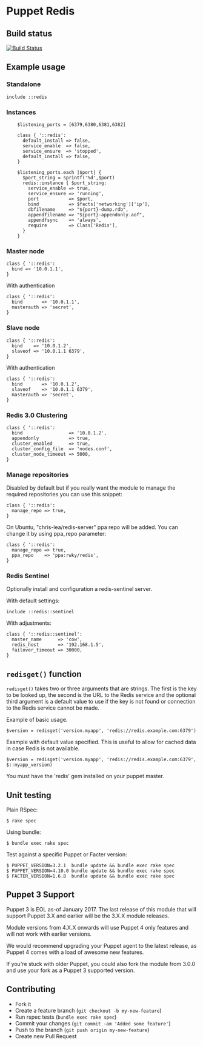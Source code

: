 # Puppet Redis

## Build status

[![Build Status](https://travis-ci.org/arioch/puppet-redis.png?branch=master)](https://travis-ci.org/arioch/puppet-redis)

## Example usage

### Standalone

```puppet
include ::redis
```

### Instances

```puppet
    $listening_ports = [6379,6380,6381,6382]

    class { '::redis':
      default_install => false,
      service_enable  => false,
      service_ensure  => 'stopped',
      default_install => false,
    }

    $listening_ports.each |$port| {
      $port_string = sprintf('%d',$port)
      redis::instance { $port_string:
        service_enable => true,
        service_ensure => 'running',
        port           => $port,
        bind           => $facts['networking']['ip'],
        dbfilename     => "${port}-dump.rdb",
        appendfilename => "${port}-appendonly.aof",
        appendfsync    => 'always',
        require        => Class['Redis'],
      }
    }
```

### Master node

```puppet
class { '::redis':
  bind => '10.0.1.1',
}
```

With authentication

```puppet
class { '::redis':
  bind       => '10.0.1.1',
  masterauth => 'secret',
}
```

### Slave node

```puppet
class { '::redis':
  bind    => '10.0.1.2',
  slaveof => '10.0.1.1 6379',
}
```

With authentication

```puppet
class { '::redis':
  bind       => '10.0.1.2',
  slaveof    => '10.0.1.1 6379',
  masterauth => 'secret',
}
```

### Redis 3.0 Clustering

```puppet
class { '::redis':
  bind                 => '10.0.1.2',
  appendonly           => true,
  cluster_enabled      => true,
  cluster_config_file  => 'nodes.conf',
  cluster_node_timeout => 5000,
}
```

### Manage repositories

Disabled by default but if you really want the module to manage the required
repositories you can use this snippet:

```puppet
class { '::redis':
  manage_repo => true,
}
```

On Ubuntu, "chris-lea/redis-server" ppa repo will be added. You can change it by using ppa_repo parameter:

```puppet
class { '::redis':
  manage_repo => true,
  ppa_repo    => 'ppa:rwky/redis',
}
```

### Redis Sentinel

Optionally install and configuration a redis-sentinel server.

With default settings:

```puppet
include ::redis::sentinel
```

With adjustments:

```puppet
class { '::redis::sentinel':
  master_name      => 'cow',
  redis_host       => '192.168.1.5',
  failover_timeout => 30000,
}
```

## `redisget()` function

`redisget()` takes two or three arguments that are strings. The first is the key
to be looked up, the second is the URL to the Redis service and the
optional third argument is a default value to use if the key is not
found or connection to the Redis service cannot be made.

Example of basic usage.

```puppet
$version = redisget('version.myapp', 'redis://redis.example.com:6379')
```

Example with default value specified. This is useful to allow for cached
data in case Redis is not available.

```puppet
$version = redisget('version.myapp', 'redis://redis.example.com:6379', $::myapp_version)
```

You must have the 'redis' gem installed on your puppet master.

## Unit testing

Plain RSpec:

    $ rake spec

Using bundle:

    $ bundle exec rake spec

Test against a specific Puppet or Facter version:

    $ PUPPET_VERSION=3.2.1  bundle update && bundle exec rake spec
    $ PUPPET_VERSION=4.10.0 bundle update && bundle exec rake spec
    $ FACTER_VERSION=1.6.8  bundle update && bundle exec rake spec

## Puppet 3 Support

Puppet 3 is EOL as-of January 2017. The last release of this module that will
support Puppet 3.X and earlier will be the 3.X.X module releases.

Module versions from 4.X.X onwards will use Puppet 4 only features and will not work with
earlier versions.

We would recommend upgrading your Puppet agent to the latest release, as Puppet 4 comes with a load of awesome new features.

If you're stuck with older Puppet, you could also fork the module from 3.0.0 and use your fork as a Puppet 3 supported version.

## Contributing

* Fork it
* Create a feature branch (`git checkout -b my-new-feature`)
* Run rspec tests (`bundle exec rake spec`)
* Commit your changes (`git commit -am 'Added some feature'`)
* Push to the branch (`git push origin my-new-feature`)
* Create new Pull Request

